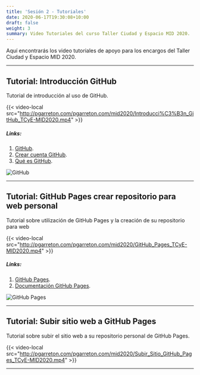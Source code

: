 ```yaml
---
title: 'Sesión 2 - Tutoriales'
date: 2020-06-17T19:30:08+10:00
draft: false
weight: 3
summary: Video Tutoriales del curso Taller Ciudad y Espacio MID 2020.
---
```


Aquí encontrarás los video tutoriales de apoyo para los encargos del Taller Ciudad y Espacio MID 2020. 

---

## Tutorial: Introducción GitHub

Tutorial de introducción al uso de GitHub.

{{< video-local src="http://pgarreton.com/pgarreton.com/mid2020/Introducci%C3%B3n_GitHub_TCyE-MID2020.mp4" >}}

##### Links: 

1. [GitHub](https://github.com/). 
2. [Crear cuenta GitHub](https://github.com/join?source=login). 
2. [Qué es GitHub](https://es.wikipedia.org/wiki/GitHub). 

![GitHub](https://miro.medium.com/max/2560/0*7nU0dgfG1mU2K1U-.png)

---

## Tutorial: GitHub Pages crear repositorio para web personal

Tutorial sobre utilización de GitHub Pages y la creación de su repositorio para web

{{< video-local src="http://pgarreton.com/pgarreton.com/mid2020/GitHub_Pages_TCyE-MID2020.mp4" >}}

##### Links: 

1. [GitHub Pages](https://pages.github.com/).
2. [Documentación GitHub Pages](https://help.github.com/es/github/working-with-github-pages).

![GitHub Pages](https://pages.github.com/images/user-repo@2x.png)

---

## Tutorial: Subir sitio web a GitHub Pages

Tutorial sobre subir el sitio web a su repositorio personal de GitHub Pages.

{{< video-local src="http://pgarreton.com/pgarreton.com/mid2020/Subir_Sitio_GitHub_Pages_TCyE-MID2020.mp4" >}}

---

<!-- ## Tutorial: Uso Shortcode Tema Taller - Agregar Video Local MP4

Tutorial referente al uso de Shortcode Agregar Video Local MP4 y formato de videos.

{{< video-local src="http://pgarreton.com/pgarreton.com/mid2020/Agregar_Video_Local_TCyE-MID2020.mp4" >}}

##### Links: 

1. [HandBrake Convertidor Video](https://handbrake.fr/).
2. [Referencia HTML Video](https://www.w3schools.com/html/html5_video.asp).

---

## Tutorial: Uso Shortcode Tema Taller - Agregar Galería Fotos Lightbox

Tutorial referente al uso de Shortcode Agregar Galería Fotos Lightbox para láminas e imágenes.

{{< video-local src="http://pgarreton.com/pgarreton.com/mid2020/Utilizar_Galer%C3%ADa_Fotos_TCyE-MID2020.mp4" >}}

--- -->
